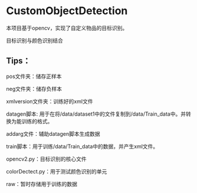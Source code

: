 # CustomObjectDetection

本项目基于opencv，实现了自定义物品的目标识别。

目标识别与颜色识别结合

## Tips：

pos文件夹：储存正样本

neg文件夹：储存负样本

xmlversion文件夹：训练好的xml文件

datagen脚本: 用于在将/data/dataset1中的文件复制到/data/Train_data中。并转换为能训练的格式。

addarg文件：辅助datagen脚本生成数据

train脚本：用于训练/data/Train_data中的数据，并产生xml文件。

opencv2.py：目标识别的核心文件

colorDectect.py：用于测试颜色识别的单元

raw：暂时存储用于训练的数据